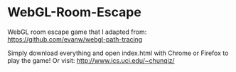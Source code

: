 # WebGL-Room-Escape
WebGL room escape game that I adapted from: https://github.com/evanw/webgl-path-tracing

Simply download everything and open index.html with Chrome or Firefox to play the game!
Or visit: http://www.ics.uci.edu/~chunqiz/
